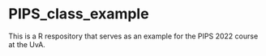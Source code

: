 # PIPS_class_example
This is a R respository that serves as an example for the PIPS 2022 course at the UvA.
